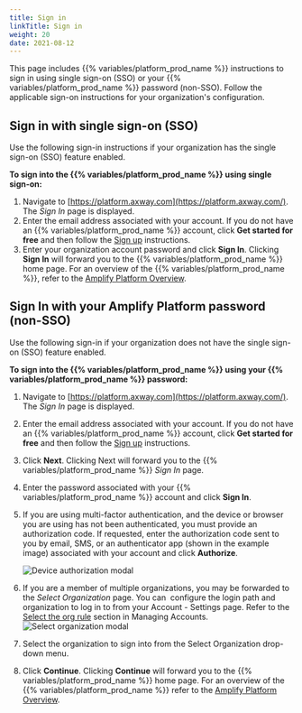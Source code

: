 ```yaml
---
title: Sign in
linkTitle: Sign in
weight: 20
date: 2021-08-12
---
```


This page includes {{% variables/platform_prod_name %}} instructions to sign in using single sign-on (SSO) or your {{% variables/platform_prod_name %}} password (non-SSO). Follow the applicable sign-on instructions for your organization's configuration.

## Sign in with single sign-on (SSO)

Use the following sign-in instructions if your organization has the single sign-on (SSO) feature enabled.

**To sign into the {{% variables/platform_prod_name %}} using single sign-on:**

1. Navigate to [https://platform.axway.com](https://platform.axway.com/). The _Sign In_ page is displayed.
2. Enter the email address associated with your account. If you do not have an {{% variables/platform_prod_name %}} account, click **Get started for free** and then follow the [Sign up](/docs/getting_started_with_amplify_platform_management/sign_up/) instructions.
3. Enter your organization account password and click **Sign In**. Clicking **Sign In** will forward you to the {{% variables/platform_prod_name %}} home page. For an overview of the {{% variables/platform_prod_name %}}, refer to the [Amplify Platform Overview](/docs/getting_started_with_amplify_platform_management/overview/).

## Sign In with your Amplify Platform password (non-SSO)

Use the following sign-in if your organization does not have the single sign-on (SSO) feature enabled.

**To sign into the {{% variables/platform_prod_name %}} using your {{% variables/platform_prod_name %}} password:**

1. Navigate to [https://platform.axway.com](https://platform.axway.com/). The _Sign In_ page is displayed.
2. Enter the email address associated with your account. If you do not have an {{% variables/platform_prod_name %}} account, click **Get started for free** and then follow the [Sign up](/docs/getting_started_with_amplify_platform_management/sign_up/) instructions.
3. Click **Next**. Clicking Next will forward you to the {{% variables/platform_prod_name %}} _Sign In_ page.
4. Enter the password associated with your {{% variables/platform_prod_name %}} account and click **Sign In**.
5. If you are using multi-factor authentication, and the device or browser you are using has not been authenticated, you must provide an authorization code. If requested, enter the authorization code sent to you by email, SMS, or an authenticator app (shown in the example image) associated with your account and click **Authorize**.

    ![Device authorization modal](/Images/device_authorization.png)

6. If you are a member of multiple organizations, you may be forwarded to the _Select Organization_ page. You can  configure the login path and organization to log in to from your Account - Settings page. Refer to the [Select the org rule](/docs/management_guide/managing_accounts/#select-the-org-login-rule) section in Managing Accounts.
    ![Select organization modal](/Images/multiple_orgs.png)
7. Select the organization to sign into from the Select Organization drop-down menu.
8. Click **Continue**. Clicking **Continue** will forward you to the {{% variables/platform_prod_name %}} home page. For an overview of the {{% variables/platform_prod_name %}} refer to the [Amplify Platform Overview](/docs/getting_started_with_amplify_platform_management/overview/).
